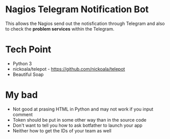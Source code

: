 # Nagios Telegram Notification Bot

This allows the Nagios send out the notisfication through Telegram and also to check the **problem services** within the Telegram. 

# Tech Point
- Python 3
- nickoala/telepot - https://github.com/nickoala/telepot 
- Beautiful Soap

# My bad
- Not good at prasing HTML in Python and may not work if you input comment 
- Token should be put in some other way than in the source code 
- Don't want to tell you how to ask botfather to launch your app
- Neither how to get the IDs of your team as well

